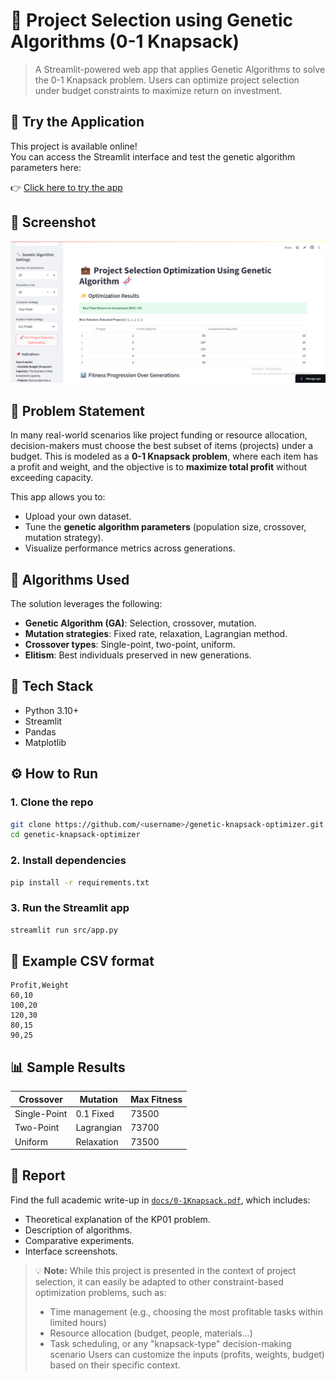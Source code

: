 
# 🧬 Project Selection using Genetic Algorithms (0-1 Knapsack)

> A Streamlit-powered web app that applies Genetic Algorithms to solve the 0-1 Knapsack problem. Users can optimize project selection under budget constraints to maximize return on investment.

## 🚀 Try the Application

This project is available online!  
You can access the Streamlit interface and test the genetic algorithm parameters here:

👉 [Click here to try the app](https://genetic-knapsack-optimizer-tesqwmxo3s7vrj3hhh7kxe.streamlit.app/)

## 📸 Screenshot

<p align="center">
  <img src="GA.png" width="700"/>
</p>


## 🎯 Problem Statement

In many real-world scenarios like project funding or resource allocation, decision-makers must choose the best subset of items (projects) under a budget. This is modeled as a **0-1 Knapsack problem**, where each item has a profit and weight, and the objective is to **maximize total profit** without exceeding capacity.

This app allows you to:
- Upload your own dataset.
- Tune the **genetic algorithm parameters** (population size, crossover, mutation strategy).
- Visualize performance metrics across generations.


## 🧠 Algorithms Used

The solution leverages the following:
- **Genetic Algorithm (GA)**: Selection, crossover, mutation.
- **Mutation strategies**: Fixed rate, relaxation, Lagrangian method.
- **Crossover types**: Single-point, two-point, uniform.
- **Elitism**: Best individuals preserved in new generations.

## 🧪 Tech Stack

- Python 3.10+
- Streamlit
- Pandas
- Matplotlib

## ⚙️ How to Run

### 1. Clone the repo
```bash
git clone https://github.com/<username>/genetic-knapsack-optimizer.git
cd genetic-knapsack-optimizer
```

### 2. Install dependencies
```bash
pip install -r requirements.txt
```

### 3. Run the Streamlit app
```bash
streamlit run src/app.py
```

## 📁 Example CSV format
```csv
Profit,Weight
60,10
100,20
120,30
80,15
90,25
```

## 📊 Sample Results

| Crossover     | Mutation     | Max Fitness |
|---------------|--------------|-------------|
| Single-Point  | 0.1 Fixed    | 73500       |
| Two-Point     | Lagrangian   | 73700       |
| Uniform       | Relaxation   | 73500       |

## 📄 Report

Find the full academic write-up in [`docs/0-1Knapsack.pdf`](docs/0-1Knapsack.pdf), which includes:
- Theoretical explanation of the KP01 problem.
- Description of algorithms.
- Comparative experiments.
- Interface screenshots.

> 💡 **Note:** While this project is presented in the context of project selection, it can easily be adapted to other constraint-based optimization problems, such as:
>
> - Time management (e.g., choosing the most profitable tasks within limited hours)
> - Resource allocation (budget, people, materials…)
> - Task scheduling, or any "knapsack-type" decision-making scenario
> Users can customize the inputs (profits, weights, budget) based on their specific context.


